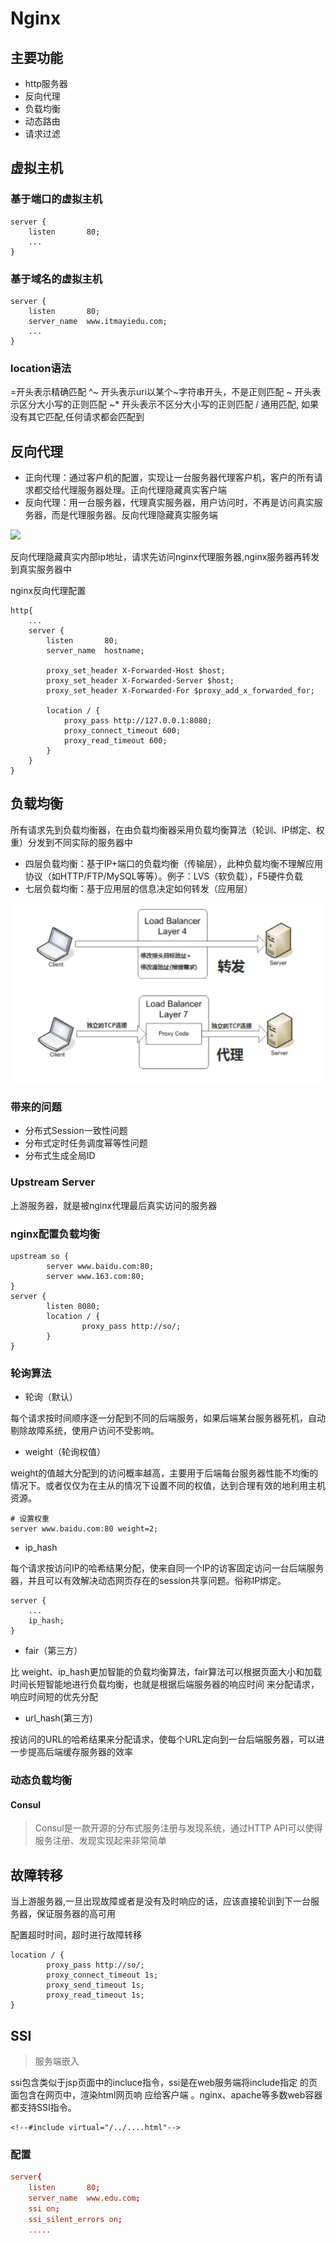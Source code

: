 # Nginx

## 主要功能

- http服务器
- 反向代理
- 负载均衡
- 动态路由
- 请求过滤

## 虚拟主机

### 基于端口的虚拟主机

```
server {
    listen       80;
    ...
}
```

### 基于域名的虚拟主机

```
server {
    listen       80;
    server_name  www.itmayiedu.com;
    ...
}
```

### location语法

=开头表示精确匹配
^~ 开头表示uri以某个~字符串开头，不是正则匹配
~ 开头表示区分大小写的正则匹配
~* 开头表示不区分大小写的正则匹配
/ 通用匹配, 如果没有其它匹配,任何请求都会匹配到

## 反向代理

- 正向代理：通过客户机的配置，实现让一台服务器代理客户机，客户的所有请求都交给代理服务器处理。正向代理隐藏真实客户端
- 反向代理：用一台服务器，代理真实服务器，用户访问时，不再是访问真实服务器，而是代理服务器。反向代理隐藏真实服务端

![](https://img.mukewang.com/5979e29e00010efd13500750.png)

反向代理隐藏真实内部ip地址，请求先访问nginx代理服务器,nginx服务器再转发到真实服务器中

nginx反向代理配置

```
http{
    ...
    server {
        listen       80;
        server_name  hostname;

        proxy_set_header X-Forwarded-Host $host;
        proxy_set_header X-Forwarded-Server $host;
        proxy_set_header X-Forwarded-For $proxy_add_x_forwarded_for;
        
        location / {
            proxy_pass http://127.0.0.1:8080;
            proxy_connect_timeout 600;
            proxy_read_timeout 600;
        }
    }
}
```

## 负载均衡

所有请求先到负载均衡器，在由负载均衡器采用负载均衡算法（轮训、IP绑定、权重）分发到不同实际的服务器中

- 四层负载均衡：基于IP+端口的负载均衡（传输层），此种负载均衡不理解应用协议（如HTTP/FTP/MySQL等等）。例子：LVS（软负载），F5硬件负载
- 七层负载均衡：基于应用层的信息决定如何转发（应用层）

![批注 2020-01-22 165829](/assets/批注%202020-01-22%20165829.png)

### 带来的问题

- 分布式Session一致性问题
- 分布式定时任务调度幂等性问题
- 分布式生成全局ID

### Upstream Server

上游服务器，就是被nginx代理最后真实访问的服务器

### nginx配置负载均衡

```
upstream so {
        server www.baidu.com:80;
        server www.163.com:80;
}
server {
        listen 8080;
        location / {
                proxy_pass http://so/;
        }
}
```

### 轮询算法

- 轮询（默认）

每个请求按时间顺序逐一分配到不同的后端服务，如果后端某台服务器死机，自动剔除故障系统，使用户访问不受影响。

- weight（轮询权值）

weight的值越大分配到的访问概率越高，主要用于后端每台服务器性能不均衡的情况下。或者仅仅为在主从的情况下设置不同的权值，达到合理有效的地利用主机资源。

```
# 设置权重
server www.baidu.com:80 weight=2;
```

- ip_hash

每个请求按访问IP的哈希结果分配，使来自同一个IP的访客固定访问一台后端服务器，并且可以有效解决动态网页存在的session共享问题。俗称IP绑定。

```
server {
    ...
    ip_hash;
}
```

- fair（第三方）

比 weight、ip_hash更加智能的负载均衡算法，fair算法可以根据页面大小和加载时间长短智能地进行负载均衡，也就是根据后端服务器的响应时间 来分配请求，响应时间短的优先分配

- url_hash(第三方)

按访问的URL的哈希结果来分配请求，使每个URL定向到一台后端服务器，可以进一步提高后端缓存服务器的效率

### 动态负载均衡

#### Consul

>Consul是一款开源的分布式服务注册与发现系统，通过HTTP API可以使得服务注册、发现实现起来非常简单

## 故障转移

当上游服务器,一旦出现故障或者是没有及时响应的话，应该直接轮训到下一台服务器，保证服务器的高可用

配置超时时间，超时进行故障转移

```
location / {
        proxy_pass http://so/;
        proxy_connect_timeout 1s;
        proxy_send_timeout 1s;
        proxy_read_timeout 1s;
}
```

## SSI

>服务端嵌入

ssi包含类似于jsp页面中的incluce指令，ssi是在web服务端将include指定 的页面包含在网页中，渲染html网页响 应给客户端 。nginx、apache等多数web容器都支持SSI指令。

```
<!‐‐#include virtual="/../....html"‐‐>
```

### 配置

```conf
server{ 
    listen       80;
    server_name  www.edu.com;      
    ssi on;      
    ssi_silent_errors on;      
    .....
```


